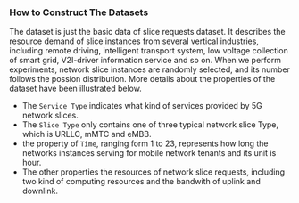 ### How to Construct The Datasets
The dataset is just the basic data of slice requests dataset. It describes the resource demand of slice instances from several vertical industries, including remote driving, intelligent transport system, low voltage collection of smart grid, V2I-driver information service and so on. When we perform experiments, network slice instances are randomly selected, and its number follows the possion distribution. More details about the properties of the dataset have been illustrated below.

- The `Service Type` indicates what kind of services provided by 5G network slices.
- The `Slice Type` only contains one of three typical network slice Type, which is URLLC, mMTC and eMBB.
- the property of `Time`, ranging form 1 to 23, represents how long the networks instances serving for mobile network tenants and its unit is hour.
- The other properties the resources of network slice requests, including two kind of computing resources and the bandwith of uplink and downlink.





